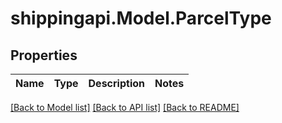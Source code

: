 
# shippingapi.Model.ParcelType

## Properties

Name | Type | Description | Notes
------------ | ------------- | ------------- | -------------

[[Back to Model list]](../README.md#documentation-for-models)
[[Back to API list]](../README.md#documentation-for-api-endpoints)
[[Back to README]](../README.md)

